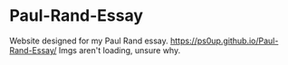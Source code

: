 # Paul-Rand-Essay
Website designed for my Paul Rand essay.
https://ps0up.github.io/Paul-Rand-Essay/
Imgs aren't loading, unsure why.

